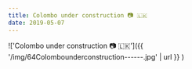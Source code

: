 ```yaml
---
title: Colombo under construction 📷 🇱🇰
date: 2019-05-07
---
```


!['Colombo under construction 📷 🇱🇰']({{ '/img/64Colombounderconstruction------.jpg' | url }} )
<br>
